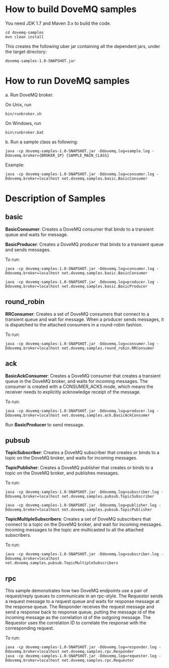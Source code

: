 How to build DoveMQ samples
===========================

You need JDK 1.7 and Maven 3.x to build the code.

    cd dovemq-samples
    mvn clean install

This creates the following uber jar containing all the dependent jars, under the target directory:

    dovemq-samples-1.0-SNAPSHOT.jar

How to run DoveMQ samples
=========================

a. Run DoveMQ broker.

On Unix, run

    bin/runbroker.sh

On Windows, run
  
    bin\runbroker.bat

b. Run a sample class as following:


    java -cp dovemq-samples-1.0-SNAPSHOT.jar -Ddovemq.log=sample.log -Ddovemq.broker={BROKER_IP} {SAMPLE_MAIN_CLASS}

Example:

    java -cp dovemq-samples-1.0-SNAPSHOT.jar -Ddovemq.log=consumer.log -Ddovemq.broker=localhost net.dovemq.samples.basic.BasicConsumer

Description of Samples
======================

**basic**
---------

**BasicConsumer**: Creates a DoveMQ consumer that binds to a transient queue and waits for message.

**BasicProducer**: Creates a DoveMQ producer that binds to a transient queue and sends messages.

To run:

    java -cp dovemq-samples-1.0-SNAPSHOT.jar -Ddovemq.log=consumer.log -Ddovemq.broker=localhost net.dovemq.samples.basic.BasicConsumer

    java -cp dovemq-samples-1.0-SNAPSHOT.jar -Ddovemq.log=producer.log -Ddovemq.broker=localhost net.dovemq.samples.basic.BasicProducer

**round_robin**
---------------

**RRConsumer**: Creates a set of DoveMQ consumers that connect to a transient queue and wait for message. When a producer
sends messages, it is dispatched to the attached consumers in a round-robin fashion.

To run:

    java -cp dovemq-samples-1.0-SNAPSHOT.jar -Ddovemq.log=consumer.log -Ddovemq.broker=localhost net.dovemq.samples.round_robin.RRConsumer

**ack**
-------

**BasicAckConsumer**: Creates a DoveMQ consumer that creates a transient queue in the DoveMQ broker,
and waits for incoming messages. The consumer is created with a CONSUMER_ACKS mode, which means
the receiver needs to explicitly acknowledge receipt of the message.

To run:

    java -cp dovemq-samples-1.0-SNAPSHOT.jar -Ddovemq.log=producer.log -Ddovemq.broker=localhost net.dovemq.samples.ack.BasicAckConsumer

Run **BasicProducer** to send message.

**pubsub**
----------

**TopicSubscriber**: Creates a DoveMQ subscriber that creates or binds to a topic on the DoveMQ broker, and waits for incoming messages.

**TopicPublisher**: Creates a DoveMQ publisher that creates or binds to a topic on the DoveMQ broker, and publishes messages.

To run:

    java -cp dovemq-samples-1.0-SNAPSHOT.jar -Ddovemq.log=subscriber.log -Ddovemq.broker=localhost net.dovemq.samples.pubsub.TopicSubscriber

    java -cp dovemq-samples-1.0-SNAPSHOT.jar -Ddovemq.log=publisher.log -Ddovemq.broker=localhost net.dovemq.samples.pubsub.TopicPublisher

**TopicMultipleSubscribers**: Creates a set of DoveMQ subscribers that connect to a topic on the DoveMQ broker, and wait for incoming messages. Incoming messages to the topic are multicasted to all the attached subscribers.

To run:

    java -cp dovemq-samples-1.0-SNAPSHOT.jar -Ddovemq.log=subscriber.log -Ddovemq.broker=localhost net.dovemq.samples.pubsub.TopicMultipleSubscribers

**rpc**
-------

This sample demonstrates how two DoveMQ endpoints use a pair of request/reply queues to communicate in an rpc-style. The Requestor sends a request message to a request queue and waits for response message at the response queue. The Responder receives the request message
and send a response back to response queue, putting the message id of the incoming message as the correlation id of the outgoing message. The Requestor uses the correlation ID to correlate the response with the corresponding request.

To run:

    java -cp dovemq-samples-1.0-SNAPSHOT.jar -Ddovemq.log=responder.log -Ddovemq.broker=localhost net.dovemq.samples.rpc.Responder
    java -cp dovemq-samples-1.0-SNAPSHOT.jar -Ddovemq.log=requester.log -Ddovemq.broker=localhost net.dovemq.samples.rpc.Requester
